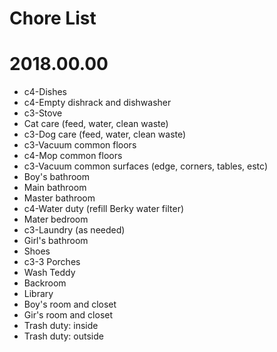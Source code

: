 # Chore List
# 2018.00.00
   * c4-Dishes
   * c4-Empty dishrack and dishwasher
   * c3-Stove
   * Cat care (feed, water, clean waste)
   * c3-Dog care (feed, water, clean waste)
   * c3-Vacuum common floors
   * c4-Mop common floors
   * c3-Vacuum common surfaces (edge, corners, tables, estc)
   * Boy's bathroom
   * Main bathroom
   * Master bathroom
   * c4-Water duty (refill Berky water filter)
   * Mater bedroom
   * c3-Laundry (as needed)
   * Girl's bathroom
   * Shoes
   * c3-3 Porches
   * Wash Teddy
   * Backroom
   * Library
   * Boy's room and closet
   * Gir's room and closet
   * Trash duty: inside
   * Trash duty: outside
